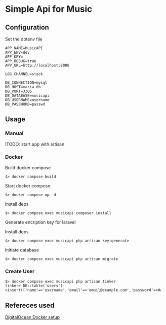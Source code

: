 # Simple Api for Music

## Configuration

Set the dotenv file

```dotenv
APP_NAME=MusicAPI
APP_ENV=dev
APP_KEY=
APP_DEBUG=true
APP_URL=http://localhost:8000

LOG_CHANNEL=stack

DB_CONNECTION=mysql
DB_HOST=maria_db
DB_PORT=3306
DB_DATABASE=musicapi
DB_USERNAME=username
DB_PASSWORD=passwd
```

## Usage

### Manual

!TODO: start app with artisan

### Docker

Build docker compose

```console
$> docker compose build
```

Start docker compose

```console
$> docker compose up -d
```

Install deps

```console
$> docker compose exec musicapi composer install
```

Generate encription key for laravel

Install deps

```console
$> docker compose exec musicapi php artisan key:generate
```

Initiate database

```console
$> docker compose exec musicapi php artisan migrate
```

### Create User

```console
$> docker compose exec musicapi php artisan tinker
tinker> DB::table('users')->insert(['name'=>'username','email'=>'email@example.com','password'=>Hash::make('passwd')])

```

## Refereces used

[DigitalOcean Docker setup](https://www.digitalocean.com/community/tutorials/how-to-containerize-a-laravel-application-for-development-with-docker-compose-on-ubuntu-18-04)
